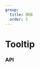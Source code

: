 ```yaml
---
group:
  title: 弹框
  order: 3
---
```


# Tooltip

<code src='./demo.tsx'></code>

<code src='./demo02.tsx'></code>

### API

<API hideTitle src='./Tooltip.tsx'></API>
